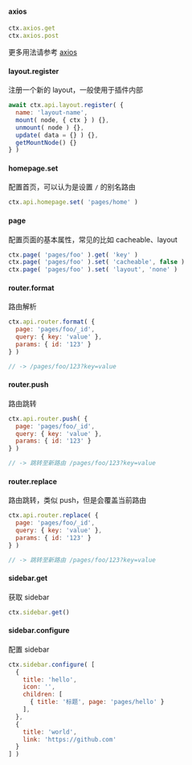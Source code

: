 #### axios

```js
ctx.axios.get
ctx.axios.post
```

更多用法请参考 [axios](https://github.com/axios/axios)

#### layout.register

注册一个新的 layout，一般使用于插件内部

```js
await ctx.api.layout.register( {
  name: 'layout-name',
  mount( node, { ctx } ) {},
  unmount( node ) {},
  update( data = {} ) {},
  getMountNode() {}
} )
```

#### homepage.set

配置首页，可以认为是设置 `/` 的别名路由

```js
ctx.api.homepage.set( 'pages/home' )
```

#### page

配置页面的基本属性，常见的比如 cacheable、layout

```js
ctx.page( 'pages/foo' ).get( 'key' )
ctx.page( 'pages/foo' ).set( 'cacheable', false )
ctx.page( 'pages/foo' ).set( 'layout', 'none' )
```

#### router.format

路由解析

```js
ctx.api.router.format( {
  page: 'pages/foo/_id',
  query: { key: 'value' },
  params: { id: '123' }
} )

// -> /pages/foo/123?key=value
```

#### router.push

路由跳转

```js
ctx.api.router.push( {
  page: 'pages/foo/_id',
  query: { key: 'value' },
  params: { id: '123' }
} )

// -> 跳转至新路由 /pages/foo/123?key=value
```

#### router.replace

路由跳转，类似 push，但是会覆盖当前路由

```js
ctx.api.router.replace( {
  page: 'pages/foo/_id',
  query: { key: 'value' },
  params: { id: '123' }
} )

// -> 跳转至新路由 /pages/foo/123?key=value
```

#### sidebar.get

获取 sidebar

```js
ctx.sidebar.get()
```

#### sidebar.configure

配置 sidebar

```js
ctx.sidebar.configure( [
  {
    title: 'hello',
    icon: '',
    children: [
      { title: '标题', page: 'pages/hello' }
    ],
  },
  {
    title: 'world',
    link: 'https://github.com'
  }
] )
```
